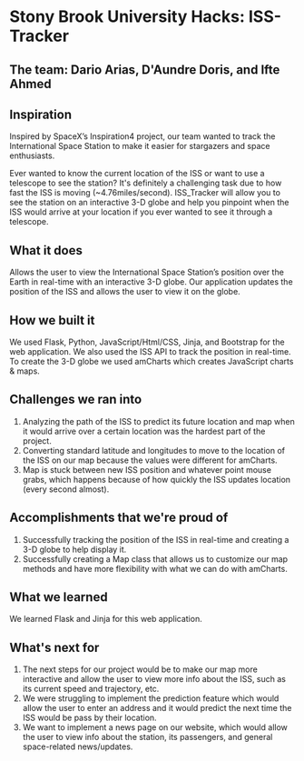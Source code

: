# Stony Brook University Hacks: ISS-Tracker

## The team: Dario Arias, D'Aundre Doris, and Ifte Ahmed

## Inspiration
Inspired by SpaceX’s Inspiration4 project, our team wanted to track the International Space Station to make it easier for stargazers and space enthusiasts.

Ever wanted to know the current location of the ISS or want to use a telescope to see the station? It's definitely a challenging task due to how fast the ISS is moving (~4.76miles/second). ISS_Tracker will allow you to see the station on an interactive 3-D globe and help you pinpoint when the ISS would arrive at your location if you ever wanted to see it through a telescope. 

## What it does
 Allows the user to view the International Space Station’s position over the Earth in real-time with an interactive 3-D globe. Our application updates the position of the ISS and allows the user to view it on the globe. 

## How we built it
We used Flask, Python,  JavaScript/Html/CSS, Jinja, and Bootstrap for the web application. We also used the ISS API to track the position in real-time. To create the 3-D globe we used amCharts which creates JavaScript charts & maps.

## Challenges we ran into
1. Analyzing the path of the ISS to predict its future location and map when it would arrive over a certain location was the hardest part of the project.
2. Converting standard latitude and longitudes to move to the location of the ISS on our map because the values were different for amCharts. 
3. Map is stuck between new ISS position and whatever point mouse grabs, which happens because of how quickly the ISS updates location (every second almost). 

## Accomplishments that we're proud of
1. Successfully tracking the position of the ISS in real-time and creating a 3-D globe to help display it. 
2. Successfully creating a Map class that allows us to customize our map methods and have more flexibility with what we can do with amCharts. 

## What we learned
We learned Flask and Jinja for this web application.

## What's next for
1. The next steps for our project would be to make our map more interactive and allow the user to view more info about the ISS, such as its current speed and trajectory, etc. 
2. We were struggling to implement the prediction feature which would allow the user to enter an address and it would predict the next time the ISS would be pass by their location.
3. We want to implement a news page on our website, which would allow the user to view info about the station, its passengers, and general space-related news/updates. 
